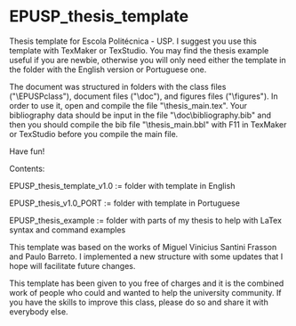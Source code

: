 # EPUSP_thesis_template
Thesis template for Escola Politécnica - USP.
I suggest you use this template with TexMaker or TexStudio. You may find the thesis example useful if you are newbie,
otherwise you will only need either the template in the folder with the English version or Portuguese one.

The document was structured in folders with the class files ("\EPUSPclass"), document files ("\doc"), and figures files ("\figures").
In order to use it, open and compile the file "\thesis_main.tex".
Your bibliography data should be input in the file "\doc\bibliography.bib" and then you should compile the bib file "\thesis_main.bbl" with F11 in TexMaker or TexStudio before you compile the main file.

Have fun!

Contents:

EPUSP_thesis_template_v1.0 := folder with template in English

EPUSP_thesis_v1.0_PORT := folder with template in Portuguese

EPUSP_thesis_example := folder with parts of my thesis to help with LaTex syntax and command examples

This template was based on the works of Miguel Vinicius Santini Frasson and Paulo Barreto.
I implemented a new structure with some updates that I hope will facilitate future changes.

This template has been given to you free of charges and it is the combined work of people who could and wanted to help the university community. 
If you have the skills to improve this class, please do so and share it with everybody else.
